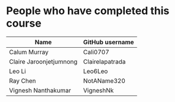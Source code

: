 # People who have completed this course
| Name                     | GitHub username       |
| ------------------------ | --------------------- |
| Calum Murray             | Cali0707              | 
| Claire Jaroonjetjumnong  | Clairelapatrada       |
| Leo Li                   | Leo6Leo               |
| Ray Chen                 | NotAName320           |
| Vignesh Nanthakumar      | VigneshNk             | 
